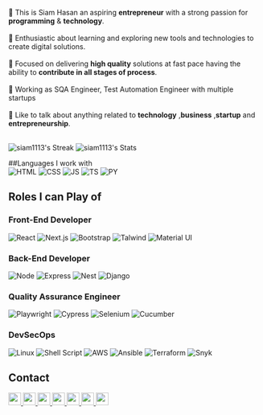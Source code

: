 
👋 This is Siam Hasan an aspiring **entrepreneur** with a strong passion for **programming** & **technology**.<br>
<br>💫 Enthusiastic about learning and exploring new tools and technologies to create digital solutions. <br>
<br>🎯 Focused on delivering **high quality** solutions at fast pace having the ability to **contribute in all stages of process**.<br><br>
💼 Working as SQA Engineer, Test Automation Engineer with multiple startups<br>
<br>💬 Like to talk about anything related to **technology** ,**business** ,**startup** and **entrepreneurship**.<br><br>


![siam1113's Streak](https://github-readme-streak-stats.herokuapp.com/?user=siam1113&theme=react&hide_border=true)
![siam1113's Stats](http://github-profile-summary-cards.vercel.app/api/cards/stats?username=siam1113&theme=react&show_icons=true&hide_border=true&count_private=true)

##Languages I work with <br>
![HTML](https://img.shields.io/badge/HTML5-E34F26?style=for-the-badge&logo=html5&logoColor=white)
![CSS](https://img.shields.io/badge/CSS3-1572B6?style=for-the-badge&logo=css3&logoColor=white)
![JS](https://img.shields.io/badge/JavaScript-323330?style=for-the-badge&logo=javascript&logoColor=F7DF1E)
![TS](https://img.shields.io/badge/TypeScript-007ACC?style=for-the-badge&logo=typescript&logoColor=white)
![PY](https://img.shields.io/badge/Python-FFD43B?style=for-the-badge&logo=python&logoColor=blue)

## Roles I can Play of
### Front-End Developer <br>
![React](https://img.shields.io/badge/React-20232A?style=for-the-badge&logo=react&logoColor=61DAFB)
![Next.js](https://img.shields.io/badge/next%20js-000000?style=for-the-badge&logo=nextdotjs&logoColor=white)
![Bootstrap](https://img.shields.io/badge/Bootstrap-563D7C?style=for-the-badge&logo=bootstrap&logoColor=white)
![Talwind](https://img.shields.io/badge/Tailwind_CSS-38B2AC?style=for-the-badge&logo=tailwind-css&logoColor=white)
![Material UI](https://img.shields.io/badge/Material%20UI-007FFF?style=for-the-badge&logo=mui&logoColor=white)


### Back-End Developer <br>
![Node](https://img.shields.io/badge/Node%20js-339933?style=for-the-badge&logo=nodedotjs&logoColor=white)
![Express](https://img.shields.io/badge/Express%20js-000000?style=for-the-badge&logo=express&logoColor=white)
![Nest](https://img.shields.io/badge/nestjs-E0234E?style=for-the-badge&logo=nestjs&logoColor=white)
![Django](https://img.shields.io/badge/Django-092E20?style=for-the-badge&logo=django&logoColor=green)


### Quality Assurance Engineer <br>
![Playwright](https://img.shields.io/badge/Playwright-45ba4b?style=for-the-badge&logo=Playwright&logoColor=white)
![Cypress](https://img.shields.io/badge/Cypress-17202C?style=for-the-badge&logo=cypress&logoColor=white)
![Selenium](https://img.shields.io/badge/Selenium-43B02A?style=for-the-badge&logo=Selenium&logoColor=white)
![Cucumber](https://img.shields.io/badge/Cucumber-43B02A?style=for-the-badge&logo=cucumber&logoColor=white)

### DevSecOps<br>
![Linux](https://img.shields.io/badge/Linux-FCC624?style=for-the-badge&logo=linux&logoColor=black)
![Shell Script](https://img.shields.io/badge/Shell_Script-121011?style=for-the-badge&logo=gnu-bash&logoColor=white)
![AWS](https://img.shields.io/badge/Amazon_AWS-FF9900?style=for-the-badge&logo=amazonaws&logoColor=white)
![Ansible](https://img.shields.io/badge/Ansible-000000?style=for-the-badge&logo=ansible&logoColor=white)
![Terraform](https://img.shields.io/badge/Terraform-7B42BC?style=for-the-badge&logo=terraform&logoColor=white)
![Snyk](https://img.shields.io/badge/Snyk-4C4A73?style=for-the-badge&logo=snyk&logoColor=white)
<br>

## Contact <br>
<a href="https://www.upwork.com/freelancers/~01002c8f5edfbc5075">
  <img src="https://img.shields.io/badge/UpWork-6FDA44?style=for-the-badge&logo=Upwork&logoColor=white" height=25>
</a>
<a href="https://twitter.com/sudiptob2">
  <img src="https://img.shields.io/badge/twitter-%231DA1F2.svg?&style=for-the-badge&logo=twitter&logoColor=white" height=25>
</a> 
<a href="https://www.linkedin.com/in/siam-hasan/">
  <img src="https://img.shields.io/badge/linkedin-%230077B5.svg?&style=for-the-badge&logo=linkedin&logoColor=white" height=25>
</a> 
<a href="https://www.facebook.com/profile.php?id=100043858726145">
  <img src="https://img.shields.io/badge/Facebook-1877F2?style=for-the-badge&logo=facebook&logoColor=white" height=25>
</a>
<a href="mailto:hasan.2017.siam@gmail.com">
  <img src="https://img.shields.io/badge/Gmail-D14836?style=for-the-badge&logo=gmail&logoColor=white" height=25>
</a>
<a href="https://wa.me/8801926834154">
  <img src="https://img.shields.io/badge/WhatsApp-25D366?style=for-the-badge&logo=whatsapp&logoColor=white" height=25>
</a>
<a href="https://join.skype.com/invite/rdj0V0eUI0Qg">
  <img src="https://img.shields.io/badge/Skype-00AFF0?style=for-the-badge&logo=skype&logoColor=white" height=25>
</a>
